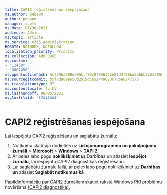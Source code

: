 ```yaml
---
title: CAPI2 reģistrēšanas iespējošana
ms.author: pebaum
author: pebaum
manager: scotv
ms.date: 07/30/2021
audience: Admin
ms.topic: article
ms.service: o365-administration
ROBOTS: NOINDEX, NOFOLLOW
localization_priority: Priority
ms.collection: Adm_O365
ms.custom:
- "12458"
- "9007450"
ms.openlocfilehash: 5c759ba600de95b1f70c87956432e81d4f28ba6e6bb2c2339557676bc18f61af
ms.sourcegitcommit: b5f7da89a650d2915dc652449623c78be6247175
ms.translationtype: MT
ms.contentlocale: lv-LV
ms.lasthandoff: 08/05/2021
ms.locfileid: "57813303"
---
```

# <a name="enable-capi2-logging"></a>CAPI2 reģistrēšanas iespējošana

Lai iespējotu CAPI2 reģistrēšanu un saglabātu žurnālu:

1. Notikumu skatītājā dodieties uz **Lietojumprogrammu un pakalpojumu žurnāli**  >  **Microsoft**  >  **Windows**  >  **CAPI 2.**
2. Ar peles labo pogu **noklikšķiniet uz** Darbības un atlasiet **Iespējot žurnālu,** lai iespējotu CAPI2 diagnostikas reģistrēšanu.
3. Lai saglabātu žurnālu failā, ar peles labo pogu noklikšķiniet uz **Darbības un** atlasiet **Saglabāt notikumus kā**.

Papildinformāciju par CAPI2 žurnāliem skatiet rakstā Windows PKI problēmu novēršana [(CAPI2 diagnostika).](https://social.technet.microsoft.com/wiki/contents/articles/242.windows-pki-troubleshooting-capi2-diagnostics.aspx)